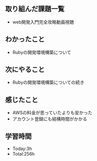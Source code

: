 ## 取り組んだ課題一覧
- web開発入門完全攻略動画視聴
  
## わかったこと
- Rubyの開発環境構築について
  
## 次にやること
- Rubyの開発環境構築についての続き
  
## 感じたこと
- AWSの料金が思っていたよりも安かった
- アカウント登録にも結構時間がかかる
  
## 学習時間
- Today:3h
- Total:256h
